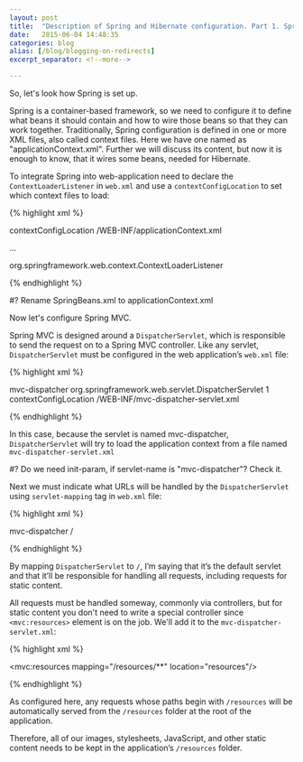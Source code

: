 ```yaml
---
layout: post
title:  "Description of Spring and Hibernate configuration. Part 1. Spring."
date:   2015-06-04 14:48:35
categories: blog
alias: [/blog/blogging-on-redirects]
excerpt_separator: <!--more-->

---
```


So, let's look how Spring is set up.

Spring is a container-based framework, so we need to configure it to define what beans it should contain and how to
wire those beans so that they can work together. Traditionally, Spring configuration is defined in one or more XML
files, also called context files. Here we have one named as "applicationContext.xml". Further we will discuss its
content, but now it is enough to know, that it wires some beans, needed for Hibernate.

To integrate Spring into web-application need to declare the `ContextLoaderListener` in `web.xml` and use a
`contextConfigLocation` to set which context files to load:

{% highlight xml %}

<context-param>
    <param-name>contextConfigLocation</param-name>
    <param-value>
        /WEB-INF/applicationContext.xml
    </param-value>
</context-param>

...

<listener>
    <listener-class>org.springframework.web.context.ContextLoaderListener</listener-class>
</listener>

{% endhighlight %}

#? Rename SpringBeans.xml to applicationContext.xml

Now let's configure Spring MVC.

Spring MVC is designed around a `DispatcherServlet`, which is responsible to send the request on to a Spring MVC
controller. Like any servlet, `DispatcherServlet` must be configured in the web application’s `web.xml` file:

{% highlight xml %}

<servlet>
    <servlet-name>mvc-dispatcher</servlet-name>
    <servlet-class>org.springframework.web.servlet.DispatcherServlet</servlet-class>
    <load-on-startup>1</load-on-startup>
    <init-param>
        <param-name>contextConfigLocation</param-name>
        <param-value>/WEB-INF/mvc-dispatcher-servlet.xml</param-value>
    </init-param>
</servlet>

{% endhighlight %}

In this case, because the servlet is named mvc-dispatcher, `DispatcherServlet` will try to load the application context
from a file named `mvc-dispatcher-servlet.xml`

#? Do we need init-param, if servlet-name is "mvc-dispatcher"? Check it.

Next we must indicate what URLs will be handled by the `DispatcherServlet` using `servlet-mapping` tag in `web.xml`
file:

{% highlight xml %}

<servlet-mapping>
    <servlet-name>mvc-dispatcher</servlet-name>
    <url-pattern>/</url-pattern>
</servlet-mapping>

{% endhighlight %}

By mapping `DispatcherServlet` to `/`, I’m saying that it’s the default servlet and that it’ll be responsible for
handling all requests, including requests for static content.

All requests must be handled someway, commonly via controllers, but for static content you don't need to write a
special controller since `<mvc:resources>` element is on the job. We'll add it to the `mvc-dispatcher-servlet.xml`:

{% highlight xml %}

<mvc:resources mapping="/resources/**" location="resources"/>

{% endhighlight %}

As configured here, any requests whose paths begin with `/resources` will be automatically served from the `/resources`
folder at the root of the application.

Therefore, all of our images, stylesheets, JavaScript, and other static content needs to be kept in the application’s
`/resources` folder.